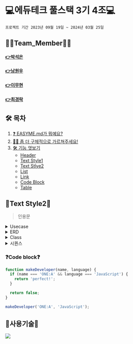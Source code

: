 #  💻에듀테크 풀스택 3기 4조💻
```bash
프로젝트 기간 2023년 09월 19일 ~ 2024년 03월 25일
```

## 🙋‍♀️Team_Member🙋‍♀️
#### [👉박석은](https://github.com/seokeunpark)
#### [👉남원우](https://github.com/wwnoov)
#### [👉이무현](https://github.com/LMH9999)
#### [👉최경락](https://github.com/raknrak)

## 🛠 목차   

1. [❓ EASYME.md가 뭐예요?  ](#-easymemd가-뭐예요)
2. [🙋‍♀️ 좀 더 구체적으로 가르쳐주세요!](#-좀-더-구체적으로-가르쳐주세요)
3. [🛠 기능 엿보기](#-기능-엿보기)
    - [Header](#header)   
    - [Text Style1](#text-style1)   
    - [Text Stlye2](#text-style2)   
    - [List](#list)      
    - [Link](#link)   
    - [Code Block](#code-block)   
    - [Table](#table)
  
## 🔨Text Style2🔨

>인용문   
<details><summary>Usecase
</summary></details>
<details><summary>ERD
</summary></details>
<details><summary>Class
</summary></details>
<details><summary>시퀀스
</summary></details>

### ❓Code block❓
```js
function makeDeveloper(name, language) {
  if (name === 'ONE:A' && language === 'JavaScript') {
    return 'perfect!';
  }

  return false;
}

makeDeveloper('ONE:A', 'JavaScript');
```
   


## :page_with_curl:사용기술:page_with_curl:
<a href="Java_Mybatis_Project/boards.sql"><img src="https://img.shields.io/badge/mysql-%2300f.svg?style=for-the-badge&logo=mysql&logoColor=white"/></a>



